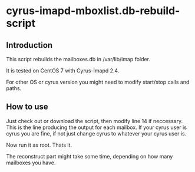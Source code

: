 # cyrus-imapd-mboxlist.db-rebuild-script

## Introduction
This script rebuilds the mailboxes.db in /var/lib/imap folder.

It is tested on CentOS 7 with Cyrus-Imapd 2.4.

For other OS or cyrus version you might need to modify start/stop calls and paths.

## How to use
Just check out or download the script, then modify line 14 if neccessary. This is the line producing the output for each mailbox. If your cyrus user is cyrus you are fine, if not just change cyrus to whatever your cyrus user is.

Now run it as root. Thats it.

The reconstruct part might take some time, depending on how many mailboxes you have.
